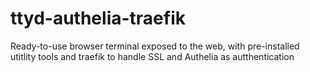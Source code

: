# ttyd-authelia-traefik
Ready-to-use browser terminal exposed to the web, with pre-installed utitlity tools and traefik to handle SSL and Authelia as autthentication
